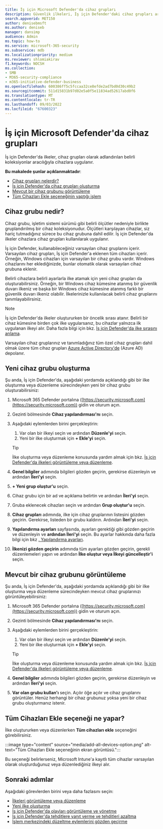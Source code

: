 ```yaml
---
title: İş için Microsoft Defender'da cihaz grupları
description: Güvenlik ilkeleri, İş için Defender'daki cihaz grupları aracılığıyla cihazlara uygulanır.
search.appverid: MET150
author: denisebmsft
ms.author: deniseb
manager: dansimp
audience: Admin
ms.topic: how-to
ms.service: microsoft-365-security
ms.subservice: mdb
ms.localizationpriority: medium
ms.reviewer: shlomiakirav
f1.keywords: NOCSH
ms.collection:
- SMB
- M365-security-compliance
- m365-initiative-defender-business
ms.openlocfilehash: 600386ff5c5fccaa32ce8efde2ad7bd0d30c49b2
ms.sourcegitcommit: 511d15831b97d02e5a0f5e11834ad52617abd0f6
ms.translationtype: MT
ms.contentlocale: tr-TR
ms.lasthandoff: 09/03/2022
ms.locfileid: "67600323"
---
```

# <a name="device-groups-in-microsoft-defender-for-business"></a>İş için Microsoft Defender'da cihaz grupları

İş için Defender'da ilkeler, cihaz grupları olarak adlandırılan belirli koleksiyonlar aracılığıyla cihazlara uygulanır. 

**Bu makalede şunlar açıklanmaktadır**:  

- [Cihaz grupları nelerdir?](#what-is-a-device-group)   
- [İş için Defender'da cihaz grupları oluşturma](#create-a-new-device-group)
- [Mevcut bir cihaz grubunu görüntüleme](#view-an-existing-device-group)
- [Tüm Cihazları Ekle seçeneğinin yaptığı işlem](#what-does-the-add-all-devices-option-do)


## <a name="what-is-a-device-group"></a>Cihaz grubu nedir?

Cihaz grubu, işletim sistemi sürümü gibi belirli ölçütler nedeniyle birlikte gruplandırılmış bir cihaz koleksiyonudur. Ölçütleri karşılayan cihazlar, siz hariç tutmadığınız sürece bu cihaz grubuna dahil edilir. İş için Defender'da ilkeler cihazlara cihaz grupları kullanılarak uygulanır.

İş için Defender, kullanabileceğiniz varsayılan cihaz gruplarını içerir. Varsayılan cihaz grupları, İş için Defender'a eklenen tüm cihazları içerir. Örneğin, Windows cihazları için varsayılan bir cihaz grubu vardır. Windows cihazlarını her eklediğinizde, bunlar otomatik olarak varsayılan cihaz grubuna eklenir.

Belirli cihazlara belirli ayarlarla ilke atamak için yeni cihaz grupları da oluşturabilirsiniz. Örneğin, bir Windows cihaz kümesine atanmış bir güvenlik duvarı ilkeniz ve başka bir Windows cihaz kümesine atanmış farklı bir güvenlik duvarı ilkeniz olabilir. İlkelerinizle kullanılacak belirli cihaz gruplarını tanımlayabilirsiniz.

> [!NOTE]
> İş için Defender'da ilkeler oluştururken bir öncelik sırası atanır. Belirli bir cihaz kümesine birden çok ilke uygularsanız, bu cihazlar yalnızca ilk uygulanan ilkeyi alır. Daha fazla bilgi için bkz. [İş için Defender'da ilke sırasını anlama](mdb-policy-order.md).

Varsayılan cihaz gruplarınız ve tanımladığınız tüm özel cihaz grupları dahil olmak üzere tüm cihaz grupları [Azure Active Directory'de](/azure/active-directory/fundamentals/active-directory-whatis) (Azure AD) depolanır.

## <a name="create-a-new-device-group"></a>Yeni cihaz grubu oluşturma

Şu anda, İş için Defender'da, aşağıdaki yordamda açıklandığı gibi bir ilke oluşturma veya düzenleme sürecindeyken yeni bir cihaz grubu oluşturabilirsiniz: 

1. Microsoft 365 Defender portalına ([https://security.microsoft.com](https://security.microsoft.com)) gidin ve oturum açın.

2. Gezinti bölmesinde **Cihaz yapılandırması'nı** seçin. 

3. Aşağıdaki eylemlerden birini gerçekleştirin:

    1. Var olan bir ilkeyi seçin ve ardından **Düzenle'yi** seçin.
    2. Yeni bir ilke oluşturmak için **+ Ekle'yi** seçin.

    > [!TIP]
    > İlke oluşturma veya düzenleme konusunda yardım almak için bkz. [İş için Defender'da ilkeleri görüntüleme veya düzenleme](mdb-view-edit-policies.md).

4. **Genel bilgiler** adımında bilgileri gözden geçirin, gerekirse düzenleyin ve ardından **İleri'yi** seçin.

5. **+ Yeni grup oluştur'u** seçin. 

6. Cihaz grubu için bir ad ve açıklama belirtin ve ardından **İleri'yi** seçin.

7. Gruba eklenecek cihazları seçin ve ardından **Grup oluştur'u** seçin.

8. **Cihaz grupları** adımında, ilke için cihaz gruplarının listesini gözden geçirin. Gerekirse, listeden bir grubu kaldırın. Ardından **İleri'yi** seçin.

9. **Yapılandırma ayarları** sayfasında, ayarları gerektiği gibi gözden geçirin ve düzenleyin ve **ardından İleri'yi** seçin. Bu ayarlar hakkında daha fazla bilgi için bkz [. Yapılandırma ayarları](mdb-next-gen-configuration-settings.md).

10. **İlkenizi gözden geçirin** adımında tüm ayarları gözden geçirin, gerekli düzenlemeleri yapın ve ardından **İlke oluştur veya İlkeyi** **güncelleştir'i** seçin.

## <a name="view-an-existing-device-group"></a>Mevcut bir cihaz grubunu görüntüleme

Şu anda, İş için Defender'da, aşağıdaki yordamda açıklandığı gibi bir ilke oluşturma veya düzenleme sürecindeyken mevcut cihaz gruplarınızı görüntüleyebilirsiniz: 

1. Microsoft 365 Defender portalına ([https://security.microsoft.com](https://security.microsoft.com)) gidin ve oturum açın.

2. Gezinti bölmesinde **Cihaz yapılandırması'nı** seçin. 

3. Aşağıdaki eylemlerden birini gerçekleştirin:

    1. Var olan bir ilkeyi seçin ve ardından **Düzenle'yi** seçin.
    2. Yeni bir ilke oluşturmak için **+ Ekle'yi** seçin.

    > [!TIP]
    > İlke oluşturma veya düzenleme konusunda yardım almak için bkz. [İş için Defender'da ilkeleri görüntüleme veya düzenleme](mdb-view-edit-policies.md).

4. **Genel bilgiler** adımında bilgileri gözden geçirin, gerekirse düzenleyin ve ardından **İleri'yi** seçin.

5. **Var olan grubu kullan'ı** seçin. Açılır öğe açılır ve cihaz gruplarını görüntüler. Henüz herhangi bir cihaz grubunuz yoksa yeni bir cihaz grubu oluşturmanız istenir.

## <a name="what-does-the-add-all-devices-option-do"></a>Tüm Cihazları Ekle seçeneği ne yapar?

İlke oluştururken veya düzenlerken **Tüm cihazları ekle** seçeneğini görebilirsiniz.

:::image type="content" source="media/add-all-devices-option.png" alt-text="Tüm Cihazları Ekle seçeneğinin ekran görüntüsü.":::

Bu seçeneği belirlerseniz, Microsoft Intune'a kayıtlı tüm cihazlar varsayılan olarak oluşturduğunuz veya düzenlediğiniz ilkeyi alır. 

## <a name="next-steps"></a>Sonraki adımlar

Aşağıdaki görevlerden birini veya daha fazlasını seçin:

- [İlkeleri görüntüleme veya düzenleme](mdb-view-edit-policies.md)
- [Yeni ilke oluşturma](mdb-create-new-policy.md)
- [İş için Defender'da olayları görüntüleme ve yönetme](mdb-view-manage-incidents.md)
- [İş için Defender'da tehditlere yanıt verme ve tehditleri azaltma](mdb-respond-mitigate-threats.md)
- [İşlem merkezindeki düzeltme eylemlerini gözden geçirme](mdb-review-remediation-actions.md)